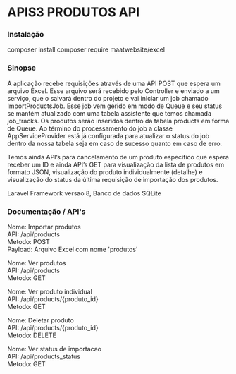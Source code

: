 <h1>APIS3 PRODUTOS API</h1>

<h3>Instalação</h3>
<p>
composer install
composer require maatwebsite/excel</p>

<h3>Sinopse</h3>
<p>
A aplicação recebe requisições através de uma API POST que espera um arquivo Excel. Esse arquivo será recebido pelo Controller e enviado a um serviço, que o salvará dentro do projeto e vai iniciar um job chamado ImportProductsJob. Esse job vem gerido em modo de Queue e seu status se mantém atualizado com uma tabela assistente que temos chamada job_tracks. Os produtos serão inseridos dentro da tabela products em forma de Queue. Ao término do processamento do job a classe AppServiceProvider está já configurada para atualizar o status do job dentro da nossa tabela seja em caso de sucesso quanto em caso de erro. </p>
 
<p>Temos ainda API’s para cancelamento de um produto específico que espera receber um ID e ainda API’s GET para visualização da lista de produtos em formato JSON, visualização do produto individualmente (detalhe) e visualização do status da última requisição de importação dos produtos.</p>

<p>
Laravel Framework versao 8, Banco de dados SQLite
</p>

<h3>Documentação / API's</h3>

<p>
Nome: Importar produtos<br>
API: /api/products<br>
Metodo: POST<br>
Payload: Arquivo Excel com nome 'produtos'
</p>

<p>
Nome: Ver produtos<br>
API: /api/products<br>
Metodo: GET
</p>

<p>
Nome: Ver produto individual<br>
API: /api/products/{produto_id}<br>
Metodo: GET
</p>

<p>
Nome: Deletar produto<br>
API: /api/products/{produto_id}<br>
Metodo: DELETE
</p>

<p>
Nome: Ver status de importacao<br>
API: /api/products_status<br>
Metodo: GET
</p>

